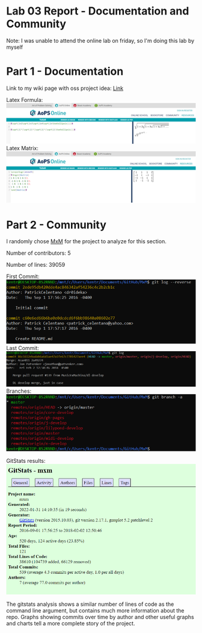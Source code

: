 # Lab 03 Report - Documentation and Community

Note: I was unable to attend the online lab on friday, so I'm doing this lab by myself

# Part 1 - Documentation

Link to my wiki page with oss project idea: [Link](https://github.com/ryantk3nt/oss/wiki/Ryan-Kent's-Wiki)

Latex Formula: ![Screenshot](latex1.PNG)
Latex Matrix: ![Screenshot](latex2.PNG)

# Part 2 - Community

I randomly chose [MxM](https://github.com/musicexmachina/mxm) for the project to analyze for this section.

Number of contributors: 5

Number of lines: 39059

First Commit: ![First Commit](firstcommit.PNG)
Last Commit: ![Last Commit](lastcommit.PNG)
Branches: ![Branches](branches.PNG)

GitStats results: ![GitStats](gitstats.PNG)

The gitstats analysis shows a similar number of lines of code as the command line argument, but contains much more information about the repo. Graphs showing commits over time by author and other useful graphs and charts tell a more complete story of the project. 